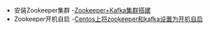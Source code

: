 - 安装Zookeeper集群
  -[Zookeeper+Kafka集群搭建](/大数据/Zookeeper/doc/Zookeeper+Kafka集群搭建.md)
- Zookeeper开机自启
  -[Centos上将zookeeper和kafka设置为开机自启](/大数据/Zookeeper/doc/Centos上将zookeeper和kafka设置为开机自启.md)


